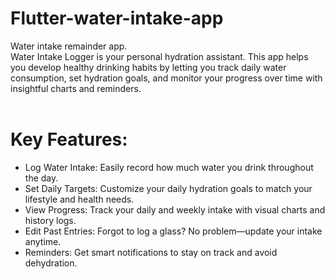 # Flutter-water-intake-app
Water intake remainder app.<br> Water Intake Logger is your personal hydration assistant. This app helps you develop healthy drinking habits by letting you track daily water consumption, set hydration goals, and monitor your progress over time with insightful charts and reminders.<br>
<br>
# Key Features:
<ul>
<li>Log Water Intake: Easily record how much water you drink throughout the day.
<li>Set Daily Targets: Customize your daily hydration goals to match your lifestyle and health needs.
<li>View Progress: Track your daily and weekly intake with visual charts and history logs.
<li>Edit Past Entries: Forgot to log a glass? No problem—update your intake anytime.
<li>Reminders: Get smart notifications to stay on track and avoid dehydration.
</ul>